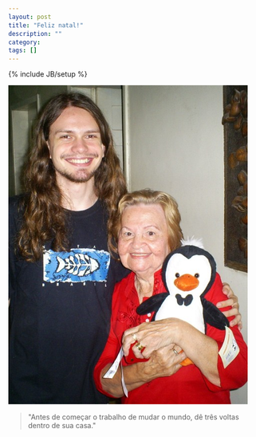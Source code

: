 ```yaml
---
layout: post
title: "Feliz natal!"
description: ""
category: 
tags: []
---
```

{% include JB/setup %}

![Vó](/assets/media/vo.jpg)

> "Antes de começar o trabalho de mudar o mundo, dê três voltas dentro de sua casa."
